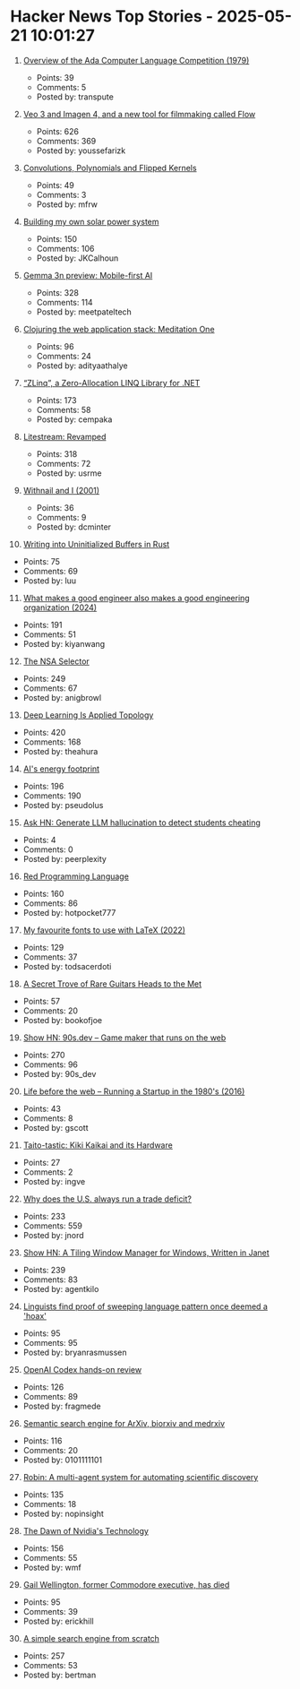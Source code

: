 # Hacker News Top Stories - 2025-05-21 10:01:27

1. [Overview of the Ada Computer Language Competition (1979)](https://iment.com/maida/computer/redref/)
   - Points: 39
   - Comments: 5
   - Posted by: transpute

2. [Veo 3 and Imagen 4, and a new tool for filmmaking called Flow](https://blog.google/technology/ai/generative-media-models-io-2025/)
   - Points: 626
   - Comments: 369
   - Posted by: youssefarizk

3. [Convolutions, Polynomials and Flipped Kernels](https://eli.thegreenplace.net/2025/convolutions-polynomials-and-flipped-kernels/)
   - Points: 49
   - Comments: 3
   - Posted by: mfrw

4. [Building my own solar power system](https://medium.com/@joe_5312/pg-e-sucks-or-how-i-learned-to-stop-worrying-and-love-building-my-own-solar-system-acf0c9f03f3b)
   - Points: 150
   - Comments: 106
   - Posted by: JKCalhoun

5. [Gemma 3n preview: Mobile-first AI](https://developers.googleblog.com/en/introducing-gemma-3n/)
   - Points: 328
   - Comments: 114
   - Posted by: meetpateltech

6. [Clojuring the web application stack: Meditation One](https://www.evalapply.org/posts/clojure-web-app-from-scratch/index.html)
   - Points: 96
   - Comments: 24
   - Posted by: adityaathalye

7. [“ZLinq”, a Zero-Allocation LINQ Library for .NET](https://neuecc.medium.com/zlinq-a-zero-allocation-linq-library-for-net-1bb0a3e5c749)
   - Points: 173
   - Comments: 58
   - Posted by: cempaka

8. [Litestream: Revamped](https://fly.io/blog/litestream-revamped/)
   - Points: 318
   - Comments: 72
   - Posted by: usrme

9. [Withnail and I (2001)](https://www.criterion.com/current/posts/122-withnail-and-i)
   - Points: 36
   - Comments: 9
   - Posted by: dcminter

10. [Writing into Uninitialized Buffers in Rust](https://blog.sunfishcode.online/writingintouninitializedbuffersinrust/)
   - Points: 75
   - Comments: 69
   - Posted by: luu

11. [What makes a good engineer also makes a good engineering organization (2024)](https://moxie.org/2024/09/23/a-good-engineer.html)
   - Points: 191
   - Comments: 51
   - Posted by: kiyanwang

12. [The NSA Selector](https://github.com/wenzellabs/the_NSA_selector)
   - Points: 249
   - Comments: 67
   - Posted by: anigbrowl

13. [Deep Learning Is Applied Topology](https://theahura.substack.com/p/deep-learning-is-applied-topology)
   - Points: 420
   - Comments: 168
   - Posted by: theahura

14. [AI's energy footprint](https://www.technologyreview.com/2025/05/20/1116327/ai-energy-usage-climate-footprint-big-tech/)
   - Points: 196
   - Comments: 190
   - Posted by: pseudolus

15. [Ask HN: Generate LLM hallucination to detect students cheating](undefined)
   - Points: 4
   - Comments: 0
   - Posted by: peerplexity

16. [Red Programming Language](https://www.red-lang.org/p/about.html)
   - Points: 160
   - Comments: 86
   - Posted by: hotpocket777

17. [My favourite fonts to use with LaTeX (2022)](https://www.lfe.pt/latex/fonts/typography/2022/11/21/latex-fonts-part1.html)
   - Points: 129
   - Comments: 37
   - Posted by: todsacerdoti

18. [A Secret Trove of Rare Guitars Heads to the Met](https://www.newyorker.com/magazine/2025/05/26/a-secret-trove-of-rare-guitars-heads-to-the-met)
   - Points: 57
   - Comments: 20
   - Posted by: bookofjoe

19. [Show HN: 90s.dev – Game maker that runs on the web](https://90s.dev/blog/finally-releasing-90s-dev.html)
   - Points: 270
   - Comments: 96
   - Posted by: 90s_dev

20. [Life before the web – Running a Startup in the 1980's (2016)](https://blog.zamzar.com/2016/07/13/life-before-the-web-running-a-startup-in-the-1980s/)
   - Points: 43
   - Comments: 8
   - Posted by: gscott

21. [Taito-tastic: Kiki Kaikai and its Hardware](https://nicole.express/2025/pocky-but-wheres-rocky.html)
   - Points: 27
   - Comments: 2
   - Posted by: ingve

22. [Why does the U.S. always run a trade deficit?](https://libertystreeteconomics.newyorkfed.org/2025/05/why-does-the-u-s-always-run-a-trade-deficit/)
   - Points: 233
   - Comments: 559
   - Posted by: jnord

23. [Show HN: A Tiling Window Manager for Windows, Written in Janet](https://agent-kilo.github.io/jwno/)
   - Points: 239
   - Comments: 83
   - Posted by: agentkilo

24. [Linguists find proof of sweeping language pattern once deemed a 'hoax'](https://www.scientificamerican.com/article/linguists-find-proof-of-sweeping-language-pattern-once-deemed-a-hoax/)
   - Points: 95
   - Comments: 95
   - Posted by: bryanrasmussen

25. [OpenAI Codex hands-on review](https://zackproser.com/blog/openai-codex-review)
   - Points: 126
   - Comments: 89
   - Posted by: fragmede

26. [Semantic search engine for ArXiv, biorxiv and medrxiv](https://arxivxplorer.com/)
   - Points: 116
   - Comments: 20
   - Posted by: 0101111101

27. [Robin: A multi-agent system for automating scientific discovery](https://arxiv.org/abs/2505.13400)
   - Points: 135
   - Comments: 18
   - Posted by: nopinsight

28. [The Dawn of Nvidia's Technology](https://blog.dshr.org/2025/05/the-dawn-of-nvidias-technology.html)
   - Points: 156
   - Comments: 55
   - Posted by: wmf

29. [Gail Wellington, former Commodore executive, has died](https://www.legacy.com/us/obituaries/name/gail-wellington-obituary?id=58418580)
   - Points: 95
   - Comments: 39
   - Posted by: erickhill

30. [A simple search engine from scratch](https://bernsteinbear.com/blog/simple-search/)
   - Points: 257
   - Comments: 53
   - Posted by: bertman

